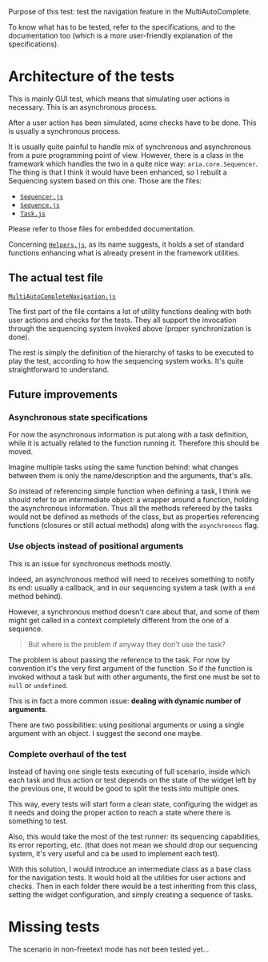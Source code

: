 Purpose of this test: test the navigation feature in the MultiAutoComplete.

To know what has to be tested, refer to the specifications, and to the documentation too (which is a more user-friendly explanation of the specifications).





# Architecture of the tests

This is mainly GUI test, which means that simulating user actions is necessary. This is an asynchronous process.

After a user action has been simulated, some checks have to be done. This is usually a synchronous process.

It is usually quite painful to handle mix of synchronous and asynchronous from a pure programming point of view. However, there is a class in the framework which handles the two in a quite nice way: `aria.core.Sequencer`. The thing is that I think it would have been enhanced, so I rebuilt a Sequencing system based on this one. Those are the files:

* [`Sequencer.js`](./Sequencer.js)
* [`Sequence.js`](./Sequence.js)
* [`Task.js`](./Task.js)

Please refer to those files for embedded documentation.

Concerning [`Helpers.js`](./Helpers.js), as its name suggests, it holds a set of standard functions enhancing what is already present in the framework utilities.

## The actual test file

[`MultiAutoCompleteNavigation.js`](./MultiAutoCompleteNavigation.js)

The first part of the file contains a lot of utility functions dealing with both user actions and checks for the tests. They all support the invocation through the sequencing system invoked above (proper synchronization is done).

The rest is simply the definition of the hierarchy of tasks to be executed to play the test, according to how the sequencing system works. It's quite straightforward to understand.

## Future improvements

### Asynchronous state specifications

For now the asynchronous information is put along with a task definition, while it is actually related to the function running it. Therefore this should be moved.

Imagine multiple tasks using the same function behind: what changes between them is only the name/description and the arguments, that's alls.

So instead of referencing simple function when defining a task, I think we should refer to an intermediate object: a wrapper around a function, holding the asynchronous information. Thus all the methods refereed by the tasks would not be defined as methods of the class, but as properties referencing functions (closures or still actual methods) along with the `asynchronous` flag.

### Use objects instead of positional arguments

This is an issue for synchronous methods mostly.

Indeed, an asynchronous method will need to receives something to notify its end: usually a callback, and in our sequencing system a task (with a `end` method behind).

However, a synchronous method doesn't care about that, and some of them might get called in a context completely different from the one of a sequence.

> But where is the problem if anyway they don't use the task?

The problem is about passing the reference to the task. For now by convention it's the very first argument of the function. So if the function is invoked without a task but with other arguments, the first one must be set to `null` or `undefined`.

This is in fact a more common issue: __dealing with dynamic number of arguments__.

There are two possibilities: using positional arguments or using a single argument with an object. I suggest the second one maybe.

### Complete overhaul of the test

Instead of having one single tests executing of full scenario, inside which each task and thus action or test depends on the state of the widget left by the previous one, it would be good to split the tests into multiple ones.

This way, every tests will start form a clean state, configuring the widget as it needs and doing the proper action to reach a state where there is something to test.

Also, this would take the most of the test runner: its sequencing capabilities, its error reporting, etc. (that does not mean we should drop our sequencing system, it's very useful and ca be used to implement each test).

With this solution, I would introduce an intermediate class as a base class for the navigation tests. It would hold all the utilities for user actions and checks. Then in each folder there would be a test inheriting from this class, setting the widget configuration, and simply creating a sequence of tasks.



# Missing tests

The scenario in non-freetext mode has not been tested yet...
